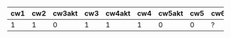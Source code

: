 | cw1 | cw2 | cw3akt | cw3 | cw4akt | cw4 | cw5akt | cw5 | cw6 |
|-----|-----|--------|-----|--------|-----|--------|-----|-----|
|   1 |   1 |      0 |   1 |      1 |   1 |      0 |   0 | ?   |
